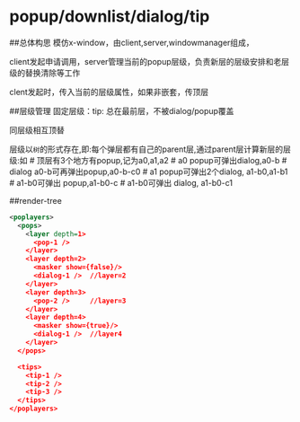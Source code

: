 # popup/downlist/dialog/tip


##总体构思
  模仿x-window，由client,server,windowmanager组成，
  
  client发起申请调用，server管理当前的popup层级，负责新层的层级安排和老层级的替换清除等工作
  
  clent发起时，传入当前的层级属性，如果非嵌套，传顶层


##层级管理
  固定层级：tip: 总在最前层，不被dialog/popup覆盖

  同层级相互顶替
  
  层级以`树`的形式存在,即:每个弹层都有自己的parent层,通过parent层计算新层的层级:如
    # 顶层有3个地方有popup,记为a0,a1,a2
    # a0 popup可弹出dialog,a0-b
    #  dialog a0-b可再弹出popup,a0-b-c0
    # a1 popup可弹出2个dialog, a1-b0,a1-b1
    #  a1-b0可弹出 popup,a1-b0-c
    #  a1-b0可弹出 dialog, a1-b0-c1

##render-tree
```xml
<poplayers>
  <pops>
    <layer depth=1>
      <pop-1 />
    </layer>
    <layer depth=2>
      <masker show={false}/>
      <dialog-1 />  //layer=2
    </layer>
    <layer depth=3>
      <pop-2 />     //layer=3
    </layer>
    <layer depth=4>
      <masker show={true}/>
      <dialog-1 />  //layer4
    </layer>
  </pops>

  <tips>
    <tip-1 />
    <tip-2 />
    <tip-3 />
  </tips>
</poplayers>

```
